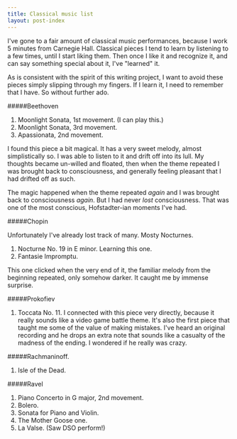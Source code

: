 ```yaml
---
title: Classical music list
layout: post-index
---
```


I've gone to a fair amount of classical music performances, because I work 5 minutes from Carnegie Hall. Classical pieces I tend to learn by listening to a few times, until I start liking them. Then once I like it and recognize it, and can say something special about it, I've "learned" it.

As is consistent with the spirit of this writing project, I want to avoid these pieces simply slipping through my fingers. If I learn it, I need to remember that I have. So without further ado.

#####Beethoven

1. Moonlight Sonata, 1st movement. (I can play this.)
2. Moonlight Sonata, 3rd movement.
3. Apassionata, 2nd movement.

I found this piece a bit magical. It has a very sweet melody, almost simplistically so. I was able to listen to it and drift off into its lull. My thoughts became un-willed and floated, then when the theme repeated I was brought back to consciousness, and generally feeling pleasant that I had drifted off as such.

The magic happened when the theme repeated *again* and I was brought back to consciousness *again*.  But I had never *lost* consciousness. That was one of the most conscious, Hofstadter-ian moments I've had.

#####Chopin

Unfortunately I've already lost track of many.  Mosty Nocturnes.

1. Nocturne No. 19 in E minor. Learning this one.
2. Fantasie Impromptu.

This one clicked when the very end of it, the familiar melody from the beginning repeated, only somehow darker. It caught me by immense surprise.

#####Prokofiev

1. Toccata No. 11. I connected with this piece very directly, because it really sounds like a video game battle theme. It's also the first piece that taught me some of the value of making mistakes. I've heard an original recording and he drops an extra note that sounds like a casualty of the madness of the ending. I wondered if he really was crazy.

#####Rachmaninoff.

1. Isle of the Dead.

#####Ravel

1. Piano Concerto in G major, 2nd movement.
2. Bolero.
3. Sonata for Piano and Violin.
4. The Mother Goose one.
5. La Valse.  (Saw DSO perform!)